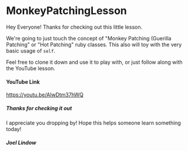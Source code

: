 # MonkeyPatchingLesson

Hey Everyone! Thanks for checking out this little lesson.

We're going to just touch the concept of "Monkey Patching (Guerilla Patching" or "Hot Patching" ruby classes. This also will toy with the very basic usage of `self`.

Feel free to clone it down and use it to play with, or just follow along with the YouTube lesson.

#### YouTube Link
https://youtu.be/AlwDtm37hWQ


##### Thanks for checking it out
I appreciate you dropping by! Hope this helps someone learn something today!

##### Joel Lindow
